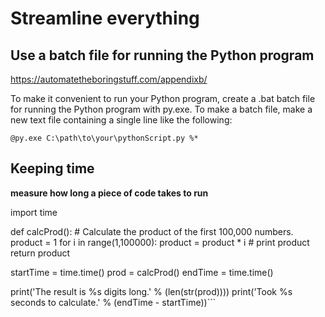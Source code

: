 # Streamline everything

## Use a batch file for running the Python program

https://automatetheboringstuff.com/appendixb/

To make it convenient to run your Python program, create a .bat batch file for running the Python program with py.exe. To make a batch file, make a new text file containing a single line like the following:


```@py.exe C:\path\to\your\pythonScript.py %*```


## Keeping time


**measure how long a piece of code takes to run**

  import time 

  def calcProd(): 
	# Calculate the product of the first 100,000 numbers.
	product = 1
	for i in range(1,100000):
    		product = product * i #    	print product
	return product

  startTime = time.time()
  prod = calcProd()
  endTime = time.time()


print('The result is %s digits long.' % (len(str(prod))))
print('Took %s seconds to calculate.' % (endTime - startTime))```